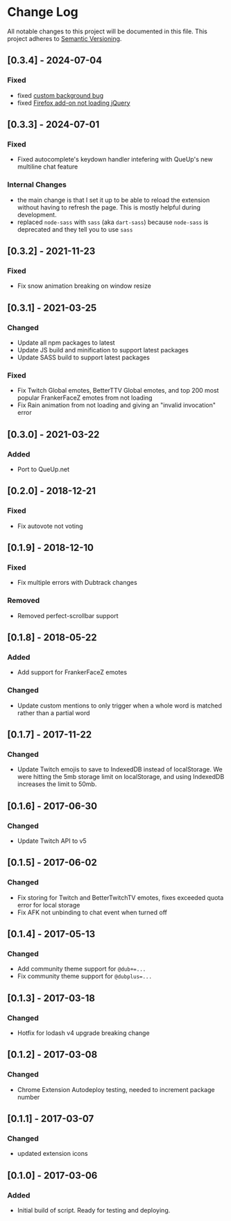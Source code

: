# Change Log
All notable changes to this project will be documented in this file.
This project adheres to [Semantic Versioning](http://semver.org/).

## [0.3.4] - 2024-07-04
### Fixed
- fixed [custom background bug](https://github.com/DubPlus/DubPlus/issues/87)
- fixed [Firefox add-on not loading jQuery](https://github.com/DubPlus/DubPlus/issues/112)

## [0.3.3] - 2024-07-01
### Fixed
- Fixed autocomplete's keydown handler intefering with QueUp's new multiline chat feature

### Internal Changes
- the main change is that I set it up to be able to reload the extension without having to refresh the page. This is mostly helpful during development.
- replaced `node-sass` with `sass` (aka `dart-sass`) because `node-sass` is deprecated and they tell you to use `sass`

## [0.3.2] - 2021-11-23
### Fixed
- Fix snow animation breaking on window resize

## [0.3.1] - 2021-03-25
### Changed
- Update all npm packages to latest
- Update JS build and minification to support latest packages
- Update SASS build to support latest packages

### Fixed
- Fix Twitch Global emotes, BetterTTV Global emotes, and top 200 most popular FrankerFaceZ emotes from not loading
- Fix Rain animation from not loading and giving an "invalid invocation" error

## [0.3.0] - 2021-03-22
### Added
- Port to QueUp.net

## [0.2.0] - 2018-12-21
### Fixed
- Fix autovote not voting

## [0.1.9] - 2018-12-10
### Fixed
- Fix multiple errors with Dubtrack changes

### Removed
- Removed perfect-scrollbar support

## [0.1.8] - 2018-05-22
### Added
- Add support for FrankerFaceZ emotes

### Changed
- Update custom mentions to only trigger when a whole word is matched rather than a partial word

## [0.1.7] - 2017-11-22
### Changed
- Update Twitch emojis to save to IndexedDB instead of localStorage. We were hitting the 5mb storage limit on localStorage, and using IndexedDB increases the limit to 50mb.

## [0.1.6] - 2017-06-30
### Changed
- Update Twitch API to v5

## [0.1.5] - 2017-06-02
### Changed
- Fix storing for Twitch and BetterTwitchTV emotes, fixes exceeded quota error for local storage
- Fix AFK not unbinding to chat event when turned off

## [0.1.4] - 2017-05-13
### Changed
- Add community theme support for `@dub+=...`
- Fix community theme support for `@dubplus=...`

## [0.1.3] - 2017-03-18
### Changed
- Hotfix for lodash v4 upgrade breaking change

## [0.1.2] - 2017-03-08
### Changed
- Chrome Extension Autodeploy testing, needed to increment package number

## [0.1.1] - 2017-03-07
### Changed
- updated extension icons

## [0.1.0] - 2017-03-06
### Added
- Initial build of script.  Ready for testing and deploying. 

